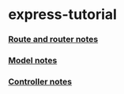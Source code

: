 # express-tutorial

### [Route and router notes](./routes/route_notes)

### [Model notes](./models/model_notes)

### [Controller notes](./controllers/controller_notes)